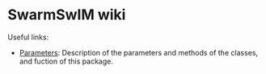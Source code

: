# SwarmSwIM wiki

Useful links:  
- [Parameters](Parameters.md): Description of the parameters and methods of the classes, and fuction of this package.  